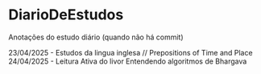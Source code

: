 # DiarioDeEstudos
Anotações do estudo diário (quando não há commit)

23/04/2025 - Estudos da lingua inglesa //  Prepositions of Time and Place
24/04/2025 - Leitura Ativa do livor Entendendo algoritmos de Bhargava
